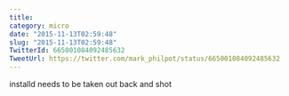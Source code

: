 ```yaml
---
title: 
category: micro
date: "2015-11-13T02:59:48"
slug: "2015-11-13T02:59:48"
TwitterId: 665001084092485632
TweetUrl: https://twitter.com/mark_philpot/status/665001084092485632
---
```


installd needs to be taken out back and shot

